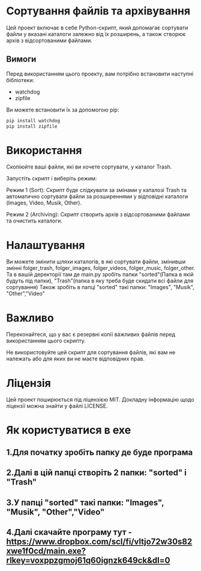 # Сортування файлів та архівування

Цей проект включає в себе Python-скрипт, який допомагає сортувати файли у вказані каталоги залежно від їх розширень, а також створює архів з відсортованими файлами.

## Вимоги

Перед використанням цього проекту, вам потрібно встановити наступні бібліотеки:

- watchdog
- zipfile

Ви можете встановити їх за допомогою pip:

```bash
pip install watchdog
pip install zipfile

```
# Використання
Скопіюйте ваші файли, які ви хочете сортувати, у каталог Trash.

Запустіть скрипт і виберіть режим:

Режим 1 (Sort): Скрипт буде слідкувати за змінами у каталозі Trash та автоматично сортувати файли за розширеннями у відповідні каталоги (Images, Video, Musik, Other).

Режим 2 (Archiving): Скрипт створить архів з відсортованими файлами та очистить каталоги.

# Налаштування
Ви можете змінити шляхи каталогів, в які сортувати файли, змінивши змінні folger_trash, folger_images, folger_videos, folger_music, folger_other.
Та в вашій деректорії там де main.py зробіть папки "sorted"(Папка в якій будуть під папки), "Trash"(папка в яку треба буде скидати всі файли для сортування)
Також зробіть в папці "sorted" такі папки: "Images", "Musik", "Other","Video"

# Важливо
Переконайтеся, що у вас є резервні копії важливих файлів перед використанням цього скрипту.

Не використовуйте цей скрипт для сортування файлів, які вам не належать або для яких ви не маєте відповідних прав.

# Ліцензія
Цей проект поширюється під ліцензією MIT. Докладну інформацію щодо ліцензії можна знайти у файлі LICENSE.


# Як користуватися в exe
## 1.Для початку зробіть папку де буде програма 
## 2.Далі в цій папці створіть 2 папки: "sorted" і "Trash"
## 3.У папці "sorted" такі папки: "Images", "Musik", "Other","Video"
## 4.Далі скачайте програму тут - https://www.dropbox.com/scl/fi/vltjo72w30s82xwe1f0cd/main.exe?rlkey=voxppzgmoj61q60ignzk649ck&dl=0

